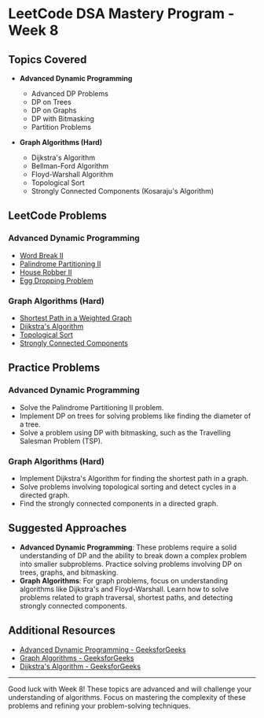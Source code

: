 # LeetCode DSA Mastery Program - Week 8

## Topics Covered
- **Advanced Dynamic Programming**
  - Advanced DP Problems
  - DP on Trees
  - DP on Graphs
  - DP with Bitmasking
  - Partition Problems

- **Graph Algorithms (Hard)**
  - Dijkstra's Algorithm
  - Bellman-Ford Algorithm
  - Floyd-Warshall Algorithm
  - Topological Sort
  - Strongly Connected Components (Kosaraju's Algorithm)

## LeetCode Problems
### Advanced Dynamic Programming
- [Word Break II](https://leetcode.com/problems/word-break-ii/)
- [Palindrome Partitioning II](https://leetcode.com/problems/palindrome-partitioning-ii/)
- [House Robber II](https://leetcode.com/problems/house-robber-ii/)
- [Egg Dropping Problem](https://leetcode.com/problems/egg-drop-with-2-eggs-and-100-floor/)

### Graph Algorithms (Hard)
- [Shortest Path in a Weighted Graph](https://leetcode.com/problems/shortest-path-in-a-weighted-graph/)
- [Dijkstra's Algorithm](https://leetcode.com/problems/dijkstra-shortest-path-algorithm/)
- [Topological Sort](https://leetcode.com/problems/course-schedule-ii/)
- [Strongly Connected Components](https://leetcode.com/problems/strongly-connected-components/)

## Practice Problems
### Advanced Dynamic Programming
- Solve the Palindrome Partitioning II problem.
- Implement DP on trees for solving problems like finding the diameter of a tree.
- Solve a problem using DP with bitmasking, such as the Travelling Salesman Problem (TSP).

### Graph Algorithms (Hard)
- Implement Dijkstra's Algorithm for finding the shortest path in a graph.
- Solve problems involving topological sorting and detect cycles in a directed graph.
- Find the strongly connected components in a directed graph.

## Suggested Approaches
- **Advanced Dynamic Programming**: These problems require a solid understanding of DP and the ability to break down a complex problem into smaller subproblems. Practice solving problems involving DP on trees, graphs, and bitmasking.
- **Graph Algorithms**: For graph problems, focus on understanding algorithms like Dijkstra's and Floyd-Warshall. Learn how to solve problems related to graph traversal, shortest paths, and detecting strongly connected components.

## Additional Resources
- [Advanced Dynamic Programming - GeeksforGeeks](https://www.geeksforgeeks.org/advanced-dynamic-programming-techniques/)
- [Graph Algorithms - GeeksforGeeks](https://www.geeksforgeeks.org/fundamentals-of-algorithms/#Graph_Algorithms)
- [Dijkstra's Algorithm - GeeksforGeeks](https://www.geeksforgeeks.org/implement-dijkstras-shortest-path-algorithm-using-priority-queue/)

---
Good luck with Week 8! These topics are advanced and will challenge your understanding of algorithms. Focus on mastering the complexity of these problems and refining your problem-solving techniques.
